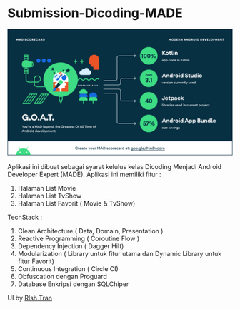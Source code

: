 # Submission-Dicoding-MADE

![Summary](/mad_scorecard/summary.png)

Aplikasi ini dibuat sebagai syarat kelulus kelas Dicoding Menjadi Android Developer Expert (MADE).
Aplikasi ini memiliki fitur :
1. Halaman List Movie
2. Halaman List TvShow
3. Halaman List Favorit ( Movie & TvShow)


TechStack :
1. Clean Architecture ( Data, Domain, Presentation )
2. Reactive Programming ( Coroutine Flow )
3. Dependency Injection ( Dagger Hilt)
4. Modularization ( Library untuk fitur utama dan Dynamic Library untuk fitur Favorit)
5. Continuous Integration ( Circle CI)
6. Obfuscation dengan Proguard
7. Database Enkripsi dengan SQLChiper

UI by [Rlsh Tran](https://www.figma.com/community/file/998526936934135880/Star-Movie-UI-Kit)

